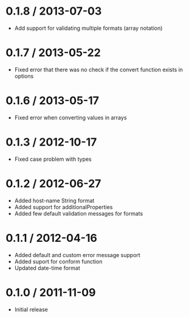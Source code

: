 0.1.8 / 2013-07-03
==================

  * Add support for validating multiple formats (array notation)

0.1.7 / 2013-05-22
==================

  * Fixed error that there was no check if the convert function exists in options

0.1.6 / 2013-05-17
==================

  * Fixed error when converting values in arrays

0.1.3 / 2012-10-17
==================

  * Fixed case problem with types

0.1.2 / 2012-06-27
==================

  * Added host-name String format
  * Added support for additionalProperties
  * Added few default validation messages for formats

0.1.1 / 2012-04-16
==================

  * Added default and custom error message support
  * Added suport for conform function
  * Updated date-time format

0.1.0 / 2011-11-09
=================

  * Initial release

